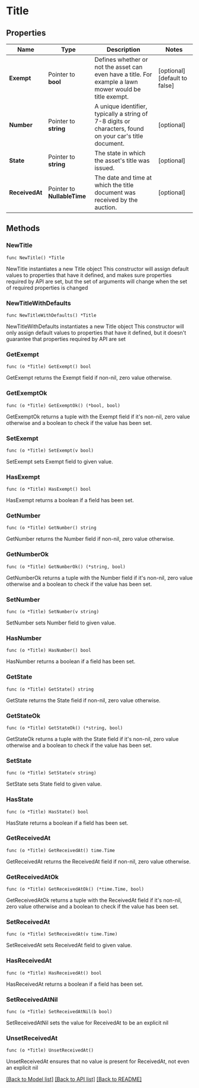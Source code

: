 # Title

## Properties

Name | Type | Description | Notes
------------ | ------------- | ------------- | -------------
**Exempt** | Pointer to **bool** | Defines whether or not the asset can even have a title.  For example a lawn mower would be title exempt. | [optional] [default to false]
**Number** | Pointer to **string** | A unique identifier, typically a string of 7-8 digits or characters, found on your car&#39;s title document. | [optional] 
**State** | Pointer to **string** | The state in which the asset&#39;s title was issued. | [optional] 
**ReceivedAt** | Pointer to **NullableTime** | The date and time at which the title document was received by the auction. | [optional] 

## Methods

### NewTitle

`func NewTitle() *Title`

NewTitle instantiates a new Title object
This constructor will assign default values to properties that have it defined,
and makes sure properties required by API are set, but the set of arguments
will change when the set of required properties is changed

### NewTitleWithDefaults

`func NewTitleWithDefaults() *Title`

NewTitleWithDefaults instantiates a new Title object
This constructor will only assign default values to properties that have it defined,
but it doesn't guarantee that properties required by API are set

### GetExempt

`func (o *Title) GetExempt() bool`

GetExempt returns the Exempt field if non-nil, zero value otherwise.

### GetExemptOk

`func (o *Title) GetExemptOk() (*bool, bool)`

GetExemptOk returns a tuple with the Exempt field if it's non-nil, zero value otherwise
and a boolean to check if the value has been set.

### SetExempt

`func (o *Title) SetExempt(v bool)`

SetExempt sets Exempt field to given value.

### HasExempt

`func (o *Title) HasExempt() bool`

HasExempt returns a boolean if a field has been set.

### GetNumber

`func (o *Title) GetNumber() string`

GetNumber returns the Number field if non-nil, zero value otherwise.

### GetNumberOk

`func (o *Title) GetNumberOk() (*string, bool)`

GetNumberOk returns a tuple with the Number field if it's non-nil, zero value otherwise
and a boolean to check if the value has been set.

### SetNumber

`func (o *Title) SetNumber(v string)`

SetNumber sets Number field to given value.

### HasNumber

`func (o *Title) HasNumber() bool`

HasNumber returns a boolean if a field has been set.

### GetState

`func (o *Title) GetState() string`

GetState returns the State field if non-nil, zero value otherwise.

### GetStateOk

`func (o *Title) GetStateOk() (*string, bool)`

GetStateOk returns a tuple with the State field if it's non-nil, zero value otherwise
and a boolean to check if the value has been set.

### SetState

`func (o *Title) SetState(v string)`

SetState sets State field to given value.

### HasState

`func (o *Title) HasState() bool`

HasState returns a boolean if a field has been set.

### GetReceivedAt

`func (o *Title) GetReceivedAt() time.Time`

GetReceivedAt returns the ReceivedAt field if non-nil, zero value otherwise.

### GetReceivedAtOk

`func (o *Title) GetReceivedAtOk() (*time.Time, bool)`

GetReceivedAtOk returns a tuple with the ReceivedAt field if it's non-nil, zero value otherwise
and a boolean to check if the value has been set.

### SetReceivedAt

`func (o *Title) SetReceivedAt(v time.Time)`

SetReceivedAt sets ReceivedAt field to given value.

### HasReceivedAt

`func (o *Title) HasReceivedAt() bool`

HasReceivedAt returns a boolean if a field has been set.

### SetReceivedAtNil

`func (o *Title) SetReceivedAtNil(b bool)`

 SetReceivedAtNil sets the value for ReceivedAt to be an explicit nil

### UnsetReceivedAt
`func (o *Title) UnsetReceivedAt()`

UnsetReceivedAt ensures that no value is present for ReceivedAt, not even an explicit nil

[[Back to Model list]](../README.md#documentation-for-models) [[Back to API list]](../README.md#documentation-for-api-endpoints) [[Back to README]](../README.md)


